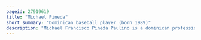```yaml
---
pageid: 27919619
title: "Michael Pineda"
short_summary: "Dominican baseball player (born 1989)"
description: "Michael Francisco Pineda Paulino is a dominican professional Baseball Pitcher who is a free Agent. He has previously played in Major League Baseball for the Seattle Mariners, New York Yankees, Minnesota Twins and Detroit Tigers."
---
```

